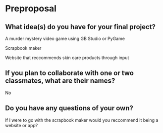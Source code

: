 # Preproposal

## What idea(s) do you have for your final project?

A murder mystery video game using GB Studio or PyGame

Scrapbook maker

Website that reccommends skin care products through input

## If you plan to collaborate with one or two classmates, what are their names?

No

## Do you have any questions of your own?

If I were to go with the scrapbook maker would you reccommend it being a website or app?
